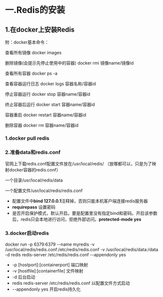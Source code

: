 # 一.Redis的安装

## 1.在docker上安装Redis

附：docker基本命令：

查看所有镜像 docker images

删除镜像(会提示先停止使用中的容器) docker rmi  镜像name/镜像id

查看所有容器 docker ps -a

查看容器运行日志 docker logs 容器名称/容器id

停止容器运行 docker stop 容器name/容器id

终止容器后运行 docker start 容器name/容器id

容器重启 docker restart 容器name/容器id

删除容器 docker rm 容器name/容器id


### 1.docker pull redis

### 2.准备data和redis.conf

官网上下载redis.conf配置文件放在/usr/local/redis/   （放哪都可以，只是为了映射docker容器的redis.conf）

一个目录/usr/local/redis/data

一个配置文件/usr/local/redis/redis.conf

- 配置文件中**bind 127.0.0.1**注释掉，否则只能本机客户端连接redis服务器
- **requirepass** 设置密码
- 是否开启保护模式，默认开启。要是配置里没有指定bind和密码。开启该参数后，redis只会本地进行访问，拒绝外部访问。**protected-mode yes**

### 3.docker启动redis

docker run -p 6379:6379 --name myredis -v /usr/local/redis/redis.conf:/etc/redis/redis.conf -v /usr/local/redis/data:/data -d redis redis-server /etc/redis/redis.conf --appendonly yes

- -p [hostport]:[containerport] 端口映射
- -v [hostfile]:[containerfile] 文件映射
- -d 后台启动
- redis redis-server /etc/redis/redis.conf 以配置文件方式启动
- --appendonly yes 开启redis持久化

#

